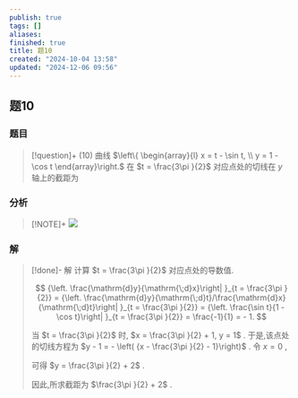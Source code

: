 ```yaml
---
publish: true
tags: []
aliases: 
finished: true
title: 题10
created: "2024-10-04 13:58"
updated: "2024-12-06 09:56"
---
```

## 题10
### 题目
> [!question]+
> (10) 曲线 $\left\{ \begin{array}{l} x = t - \sin t, \\ y = 1 - \cos t \end{array}\right.$ 在 $t = \frac{3\pi }{2}$ 对应点处的切线在 $y$ 轴上的截距为
### 分析
> [!NOTE]+
> ![](https://img.hwenyi.live/202412061756106.webp)
### 解
> [!done]-
> 解 计算 $t = \frac{3\pi }{2}$ 对应点处的导数值.
> 
> $$
> {\left. \frac{\mathrm{d}y}{\mathrm{\;d}x}\right| }_{t = \frac{3\pi }{2}} = {\left. \frac{\mathrm{d}y}{\mathrm{\;d}t}/\frac{\mathrm{d}x}{\mathrm{\;d}t}\right| }_{t = \frac{3\pi }{2}} = {\left. \frac{\sin t}{1 - \cos t}\right| }_{t = \frac{3\pi }{2}} = \frac{-1}{1} = - 1.
> $$
> 
> 当 $t = \frac{3\pi }{2}$ 时, $x = \frac{3\pi }{2} + 1, y = 1$ . 于是,该点处的切线方程为 $y - 1 = - \left( {x - \frac{3\pi }{2} - 1}\right)$ . 令 $x = 0$ ,
> 
> 可得 $y = \frac{3\pi }{2} + 2$ .
> 
> 因此,所求截距为 $\frac{3\pi }{2} + 2$ .